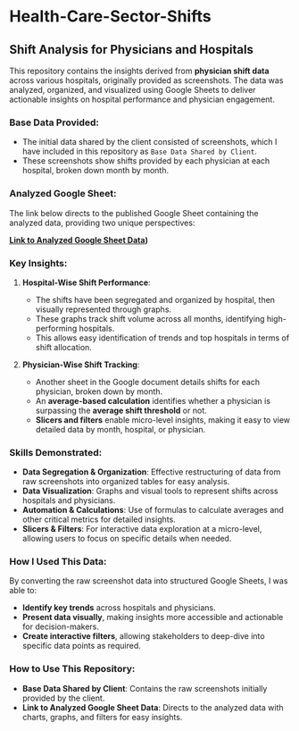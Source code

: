 # Health-Care-Sector-Shifts
## **Shift Analysis for Physicians and Hospitals**

This repository contains the insights derived from **physician shift data** across various hospitals, originally provided as screenshots. The data was analyzed, organized, and visualized using Google Sheets to deliver actionable insights on hospital performance and physician engagement. 

### **Base Data Provided:**
- The initial data shared by the client consisted of screenshots, which I have included in this repository as `Base Data Shared by Client`.
- These screenshots show shifts provided by each physician at each hospital, broken down month by month.

### **Analyzed Google Sheet:**
The link below directs to the published Google Sheet containing the analyzed data, providing two unique perspectives:

**[Link to Analyzed Google Sheet Data](https://docs.google.com/spreadsheets/d/e/2PACX-1vR3R5D-yAexFR5jlEtIxBPte9ltu9ye6ak5pr9BzN7nhhM4LhRSi8CBk4Yva4LAlg/pubhtml))**

### **Key Insights:**

1. **Hospital-Wise Shift Performance**:
   - The shifts have been segregated and organized by hospital, then visually represented through graphs.
   - These graphs track shift volume across all months, identifying high-performing hospitals.
   - This allows easy identification of trends and top hospitals in terms of shift allocation.

2. **Physician-Wise Shift Tracking**:
   - Another sheet in the Google document details shifts for each physician, broken down by month.
   - An **average-based calculation** identifies whether a physician is surpassing the **average shift threshold** or not.
   - **Slicers and filters** enable micro-level insights, making it easy to view detailed data by month, hospital, or physician.

### **Skills Demonstrated:**
- **Data Segregation & Organization**: Effective restructuring of data from raw screenshots into organized tables for easy analysis.
- **Data Visualization**: Graphs and visual tools to represent shifts across hospitals and physicians.
- **Automation & Calculations**: Use of formulas to calculate averages and other critical metrics for detailed insights.
- **Slicers & Filters**: For interactive data exploration at a micro-level, allowing users to focus on specific details when needed.

### **How I Used This Data:**
By converting the raw screenshot data into structured Google Sheets, I was able to:
- **Identify key trends** across hospitals and physicians.
- **Present data visually**, making insights more accessible and actionable for decision-makers.
- **Create interactive filters**, allowing stakeholders to deep-dive into specific data points as required.

### **How to Use This Repository:**
- **Base Data Shared by Client**: Contains the raw screenshots initially provided by the client.
- **Link to Analyzed Google Sheet Data**: Directs to the analyzed data with charts, graphs, and filters for easy insights.
